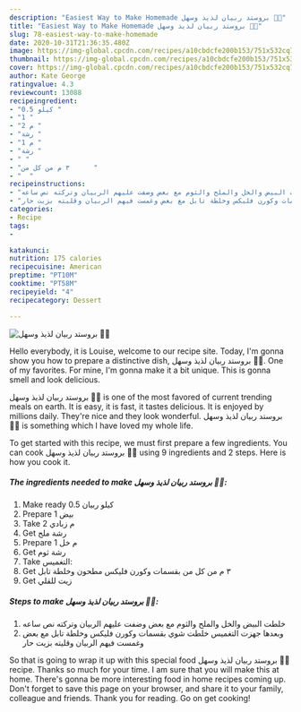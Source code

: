 ```yaml
---
description: "Easiest Way to Make Homemade بروستد ربيان لذيذ وسهل 👍🏻"
title: "Easiest Way to Make Homemade بروستد ربيان لذيذ وسهل 👍🏻"
slug: 78-easiest-way-to-make-homemade
date: 2020-10-31T21:36:35.480Z
image: https://img-global.cpcdn.com/recipes/a10cbdcfe200b153/751x532cq70/الصورة-الرئيسية-لوصفةبروستد-ربيان-لذيذ-وسهل-👍🏻.jpg
thumbnail: https://img-global.cpcdn.com/recipes/a10cbdcfe200b153/751x532cq70/الصورة-الرئيسية-لوصفةبروستد-ربيان-لذيذ-وسهل-👍🏻.jpg
cover: https://img-global.cpcdn.com/recipes/a10cbdcfe200b153/751x532cq70/الصورة-الرئيسية-لوصفةبروستد-ربيان-لذيذ-وسهل-👍🏻.jpg
author: Kate George
ratingvalue: 4.3
reviewcount: 13088
recipeingredient:
- "0.5 كيلو "
- "1 "
- "2 م "
- "رشة "
- "1 م "
- "رشة "
- " "
- "٣ م من كل من      "
- "  "
recipeinstructions:
- "خلطت البيض والخل والملح والثوم مع بعض وضفت عليهم الربيان وتركته نص ساعه"
- "وبعدها جهزت التغميس خلطت شوي بقسمات وكورن فليكس وخلطة تابل مع بعض وغمست فيهم الربيان وقليته بزيت حار"
categories:
- Recipe
tags:
- 

katakunci:  
nutrition: 175 calories
recipecuisine: American
preptime: "PT10M"
cooktime: "PT58M"
recipeyield: "4"
recipecategory: Dessert

---
```



![بروستد ربيان لذيذ وسهل 👍🏻](https://img-global.cpcdn.com/recipes/a10cbdcfe200b153/751x532cq70/الصورة-الرئيسية-لوصفةبروستد-ربيان-لذيذ-وسهل-👍🏻.jpg)

Hello everybody, it is Louise, welcome to our recipe site. Today, I'm gonna show you how to prepare a distinctive dish, بروستد ربيان لذيذ وسهل 👍🏻. One of my favorites. For mine, I'm gonna make it a bit unique. This is gonna smell and look delicious.

بروستد ربيان لذيذ وسهل 👍🏻 is one of the most favored of current trending meals on earth. It is easy, it is fast, it tastes delicious. It is enjoyed by millions daily. They're nice and they look wonderful. بروستد ربيان لذيذ وسهل 👍🏻 is something which I have loved my whole life.




To get started with this recipe, we must first prepare a few ingredients. You can cook بروستد ربيان لذيذ وسهل 👍🏻 using 9 ingredients and 2 steps. Here is how you cook it.

<!--inarticleads1-->

##### The ingredients needed to make بروستد ربيان لذيذ وسهل 👍🏻:

1. Make ready 0.5 كيلو ربيان
1. Prepare 1 بيض
1. Take 2 م زبادي
1. Get رشة ملح
1. Prepare 1 م خل
1. Get رشة ثوم
1. Take  التغميس:
1. Get ٣ م من كل من بقسمات وكورن فليكس مطحون وخلطة تابل
1. Get  زيت للقلي




<!--inarticleads2-->

##### Steps to make بروستد ربيان لذيذ وسهل 👍🏻:

1. خلطت البيض والخل والملح والثوم مع بعض وضفت عليهم الربيان وتركته نص ساعه
1. وبعدها جهزت التغميس خلطت شوي بقسمات وكورن فليكس وخلطة تابل مع بعض وغمست فيهم الربيان وقليته بزيت حار




So that is going to wrap it up with this special food بروستد ربيان لذيذ وسهل 👍🏻 recipe. Thanks so much for your time. I am sure that you will make this at home. There's gonna be more interesting food in home recipes coming up. Don't forget to save this page on your browser, and share it to your family, colleague and friends. Thank you for reading. Go on get cooking!
